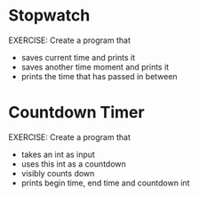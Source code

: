 # Stopwatch

EXERCISE:
Create a program that
- saves current time and prints it
- saves another time moment and prints it
- prints the time that has passed in between

# Countdown Timer

EXERCISE:
Create a program that
- takes an  int as input
- uses this int as a countdown
- visibly counts down
- prints begin time, end time and countdown int